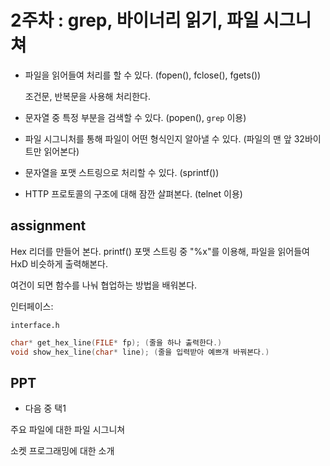 # 2주차 : grep, 바이너리 읽기, 파일 시그니쳐

* 파일을 읽어들여 처리를 할 수 있다. (fopen(), fclose(), fgets())

    조건문, 반복문을 사용해 처리한다.

* 문자열 중 특정 부분을 검색할 수 있다. (popen(), `grep` 이용)

* 파일 시그니처를 통해 파일이 어떤 형식인지 알아낼 수 있다. (파일의 맨 앞 32바이트만 읽어본다)

* 문자열을 포맷 스트링으로 처리할 수 있다. (sprintf())

* HTTP 프로토콜의 구조에 대해 잠깐 살펴본다. (telnet 이용)

## assignment

Hex 리더를 만들어 본다.
printf() 포맷 스트링 중 "%x"를 이용해,
파일을 읽어들여 HxD 비슷하게 출력해본다.

여건이 되면 함수를 나눠 협업하는 방법을 배워본다.

인터페이스:

`interface.h`

```c
char* get_hex_line(FILE* fp); (줄을 하나 출력한다.)
void show_hex_line(char* line); (줄을 입력받아 예쁘개 바꿔본다.)
```

## PPT

* 다음 중 택1

주요 파일에 대한 파일 시그니쳐

소켓 프로그래밍에 대한 소개